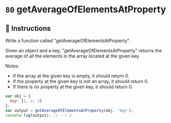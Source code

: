 # `80` getAverageOfElementsAtProperty

## 📝 Instructions

Write a function called "getAverageOfElementsAtProperty".

Given an object and a key, "getAverageOfElementsAtProperty" returns the average of all the elements in the array located at the given key. 

Notes:
* If the array at the given key is empty, it should return 0.
* If the property at the given key is not an array, it should return 0.
* If there is no property at the given key, it should return 0.

```js
var obj = {
  key: [1, 2, 3]
};
var output = getAverageOfElementsAtProperty(obj, 'key');
console.log(output); // --> 2
```